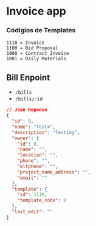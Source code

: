 # Invoice app

### Códigios de Templates

```
1110 = Invoice
1100 = Bid Proposal
1000 = Contract Invoice
1001 = Daily Materials
```

## Bill Enpoint

- `/bills`
- `/bills/:id`

```json
// Json Reponse
{
  "id": 9,
  "name": "Test4",
  "description": "Testing",
  "owner": {
    "id": 0,
    "name": "",
    "location": "",
    "phone": "",
    "altphone": "",
    "project_name_address": "",
    "email": ""
  },
  "template": {
    "id": 1110,
    "template_code": 0
  },
  "last_edit": ""
}
```

